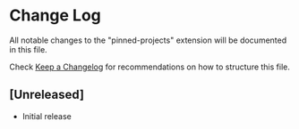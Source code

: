 # Change Log

All notable changes to the "pinned-projects" extension will be documented in this file.

Check [Keep a Changelog](http://keepachangelog.com/) for recommendations on how to structure this file.

## [Unreleased]

- Initial release